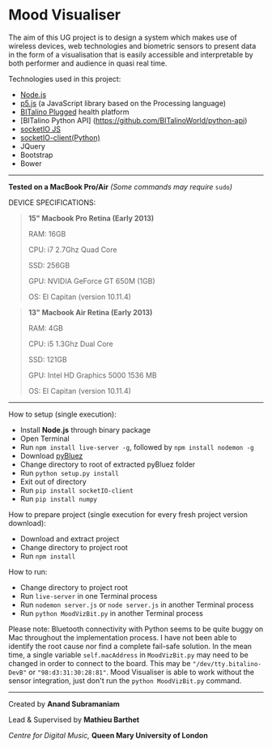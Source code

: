 # Mood Visualiser

The aim of this UG project is to design a system which makes use of wireless devices, web technologies and biometric sensors to present data in the form of a visualisation that is easily accessible and interpretable by both performer and audience in quasi real time.

Technologies used in this project:
- [Node.js](https://nodejs.org/en/)
- [p5.js](http://p5js.org/) (a JavaScript library based on the Processing language)
- [BITalino Plugged](http://www.bitalino.com/index.php/plugged-kit) health platform
- [BITalino Python API] (https://github.com/BITalinoWorld/python-api)
- [socketIO JS](http://socket.io)
- [socketIO-client(Python)](https://github.com/invisibleroads/socketIO-client)
- JQuery
- Bootstrap
- Bower

----------

**Tested on a MacBook Pro/Air** *(Some commands may require* `sudo`*)*

DEVICE SPECIFICATIONS:
> **15" Macbook Pro Retina (Early 2013)**
> 
> RAM: 16GB
> 
> CPU: i7 2.7Ghz Quad Core
> 
> SSD: 256GB
> 
> GPU: NVIDIA GeForce GT 650M (1GB)
> 
> OS: El Capitan (version 10.11.4)


> **13" Macbook Air Retina (Early 2013)**
> 
> RAM: 4GB
> 
> CPU: i5 1.3Ghz Dual Core
> 
> SSD: 121GB
> 
> GPU: Intel HD Graphics 5000 1536 MB
> 
> OS: El Capitan (version 10.11.4)

----------

How to setup (single execution):
- Install **Node.js** through binary package
- Open Terminal
- Run `npm install live-server -g`, followed by `npm install nodemon -g`
- Download [pyBluez](https://github.com/karulis/pybluez)
- Change directory to root of extracted pyBluez folder
- Run `python setup.py install`
- Exit out of directory
- Run `pip install socketIO-client`
- Run `pip install numpy`

How to prepare project (single execution for every fresh project version download):
- Download and extract project
- Change directory to project root
- Run `npm install`

How to run:
- Change directory to project root
- Run `live-server` in one Terminal process
- Run `nodemon server.js` or `node server.js` in another Terminal process
- Run `python MoodVizBit.py` in another Terminal process

Please note: Bluetooth connectivity with Python seems to be quite buggy on Mac throughout the implementation process. I have not been able to identify the root cause nor find a complete fail-safe solution. In the mean time, a single variable `self.macAddress` in `MoodVizBit.py` may need to be changed in order to connect to the board. This may be `"/dev/tty.bitalino-DevB"` or `"98:d3:31:30:28:81"`. Mood Visualiser is able to work without the sensor integration, just don't run the `python MoodVizBit.py` command.

----------

Created by **Anand Subramaniam**

Lead & Supervised by **Mathieu Barthet**

*Centre for Digital Music,* **Queen Mary University of London**

